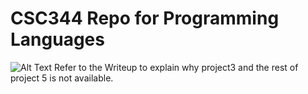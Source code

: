 # CSC344 Repo for Programming Languages
![Alt Text](https://media.giphy.com/media/nLhdSinRtaL2E/giphy.gif)
Refer to the Writeup to explain why project3 and the rest of project 5 is not available.
